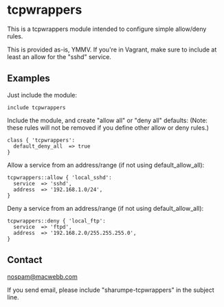 # tcpwrappers

This is a tcpwrappers module intended to configure simple allow/deny rules.

This is provided as-is, YMMV.  If you're in Vagrant, make sure to include at least an allow for the "sshd" service.


## Examples

Just include the module:

```
include tcpwrappers
```

Include the module, and create "allow all" or "deny all" defaults:
(Note: these rules will not be removed if you define other allow or deny rules.)

```
class { 'tcpwrappers':
  default_deny_all  => true
}
```

Allow a service from an address/range (if not using default_allow_all):

```
tcpwrappers::allow { 'local_sshd':
  service  => 'sshd',
  address  => '192.168.1.0/24',
}
```

Deny a service from an address/range (if not using default_allow_all):

```
tcpwrappers::deny { 'local_ftp':
  service  => 'ftpd',
  address  => '192.168.2.0/255.255.255.0',
}
```


## Contact

nospam@macwebb.com

If you send email, please include "sharumpe-tcpwrappers" in the subject line.
